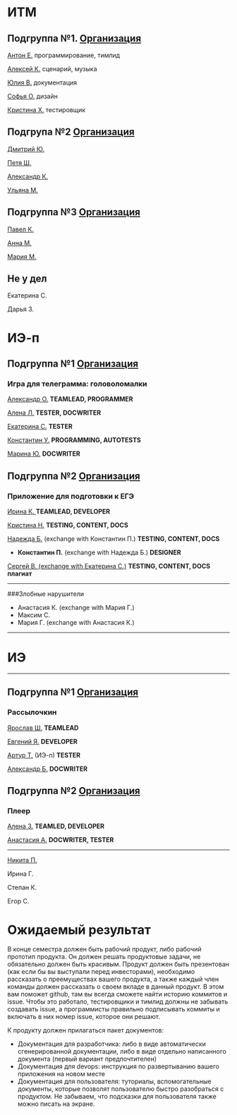 # ИТМ
## Подгруппа №1. [Организация](https://github.com/KazuraInteractive)
[Антон Е.](https://github.com/KumikoKazura) программирование, тимлид

[Алексей К.](https://github.com/DIKIY2018) сценарий, музыка

[Юлия В.](https://github.com/VorobeyJ) документация

[Софья О.](https://github.com/SofyaOjegova) дизайн

[Кристина Х.](https://github.com/crystallixa) тестировщик

## Подгрупа №2 [Организация](https://github.com/SaPeUlDi/TestGameNazvanieVremennoe)

[Дмитрий Ю.](https://github.com/deadmoroz583/test)

[Петя Ш.](https://github.com/earthman10/gamedev)

[Александр К.](https://github.com/Lofetty/ProjectPublicRep)

[Ульяна М.](https://github.com/SaPeUlDi/TestGameNazvanieVremennoe)

## Подгруппа №3 [Организация](https://github.com/PavelKunof/sea-battle)
 
[Павел К.](https://github.com/PavelKunof/)

[Анна М.](https://github.com/MaximovaAnna/)

[Мария М.](https://github.com/MaryaJonn)

## Не у дел

Екатерина С.

Дарья З.


# ИЭ-п

## Подгруппа №1 [Организация](https://github.com/Killing-orchestra)
### Игра для телеграмма: головоломалки

[Александр О.](https://github.com/Karamax/SE) **TEAMLEAD, PROGRAMMER**

[Алена Л.](https://github.com/AlenaLotsmanova) **TESTER, DOCWRITER**

[Екатерина С.](https://github.com/EkaterinaBeresneva/resultwinner) **TESTER**

[Константин У.](https://github.com/KostyaUstyancev) **PROGRAMMING, AUTOTESTS**

[Марина Ю.](https://github.com/yudinaMarina/) **DOCWRITER**

## Подгруппа №2 [Организация](https://github.com/MULTI-FACE/egeshka)
### Приложение для подготовки к ЕГЭ

[Ирина К. ](https://github.com/MULTI-FACE/irisha-make) **TEAMLEAD, DEVELOPER**

[Кристина Н.](https://github.com/KristinaN98) **TESTING, CONTENT, DOCS**

[Надежда Б.](https://github.com/belskaya/-) (exchange with Константин П.) **TESTING, CONTENT, DOCS**

* __Константин П.__ (exchange with Надежда Б.) **DESIGNER**

[Сергей В. (exchange with Екатерина С.)](https://github.com/Sergey323/Arithmetic-Detector) **TESTING, CONTENT, DOCS**  **плагиат**

----

###Злобные нарушители
* Анастасия К.  (exchange with Мария Г.)
* Максим С.
* Мария Г. (exchange with Анастасия К.)


----

# ИЭ

----

## Подгруппа №1 [Организация](https://github.com/catran97/Spam)
### Рассылочкин

[Ярослав Ш.](https://github.com/ykfgod/Pycharm) **TEAMLEAD**

[Евгений Я.](https://github.com/EYagudin) **DEVELOPER**

[Артур Т.](https://github.com/catran97) (ИЭ-п) **TESTER**

[Александр Б.](https://github.com/sasha4713) **DOCWRITER**



## Подгруппа №2 [Организация](https://github.com/zuevaaa/KP)
### Плеер

[Алена З.](https://github.com/zuevaaa) **TEAMLED, DEVELOPER**

[Анастасия А.](https://github.com/NastyIE401/2) **DOCWRITER, TESTER**

---

[Никита П.](https://github.com/Deathmatchh)

Ирина Г.

Степан К.

Егор С.



# Ожидаемый результат

В конце семестра должен быть рабочий продукт, либо рабочий прототип продукта. Он должен решать продуктовые задачи, не обязательно должен быть красивым. Продукт должен быть презентован (как если бы вы выступали перед инвесторами), необходимо рассказать о преемуществах вашего продукта, а также каждый член команды должен рассказать о своем вкладе в данный продукт. В этом вам поможет github, там вы всегда сможете найти историю коммитов и issue. Чтобы это работало, тестировщики и тимлид должны не забывать создавать issue, а программисты правильно подписывать коммиты и включать в них номер issue, которое они решают.

К продукту должен прилагаться пакет документов:
* Документация для разработчика: либо в виде автоматически сгенерированной документации, либо в виде отдельно написанного документа (первый вариант предпочтителен)
* Документация для devops: инструкция по развертыванию вашего приложения на новом месте
* Документация для пользователя: туториалы, вспомогательные документы, которые позволят пользователю быстро разобраться с продуктом. Не забываем, что подсказки для пользователя также можно писать на экране.
